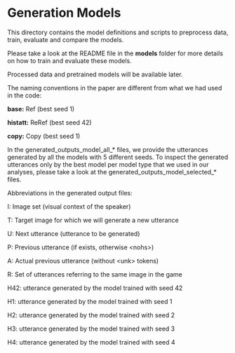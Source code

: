 # Generation Models 

This directory contains the model definitions and scripts to preprocess data, train, evaluate and compare the models.

Please take a look at the README file in the **models** folder for more details on how to train and evaluate these models.

Processed data and pretrained models will be available later.

The naming conventions in the paper are different from what we had used in the code:

**base:** Ref (best seed 1)

**histatt:** ReRef (best seed 42)

**copy:** Copy (best seed 1)

In the generated_outputs_model_all_* files, we provide the utterances generated by all the models with 5 different seeds. To inspect the generated utterances only by the best model per model type that we used in our analyses, please take a look at the generated_outputs_model_selected_* files.

Abbreviations in the generated output files: 

I: Image set (visual context of the speaker)

T: Target image for which we will generate a new utterance

U: Next utterance (utterance to be generated)

P: Previous utterance (if exists, otherwise &lt;nohs&gt;)

A: Actual previous utterance (without &lt;unk&gt; tokens)

R: Set of utterances referring to the same image in the game

H42: utterance generated by the model trained with seed 42

H1: utterance generated by the model trained with seed 1

H2: utterance generated by the model trained with seed 2

H3: utterance generated by the model trained with seed 3

H4: utterance generated by the model trained with seed 4
